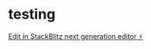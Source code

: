 # testing

[Edit in StackBlitz next generation editor ⚡️](https://stackblitz.com/~/github.com/nagvanshi9275/testing)